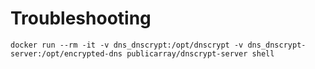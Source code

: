 # Troubleshooting

```
docker run --rm -it -v dns_dnscrypt:/opt/dnscrypt -v dns_dnscrypt-server:/opt/encrypted-dns publicarray/dnscrypt-server shell
```
